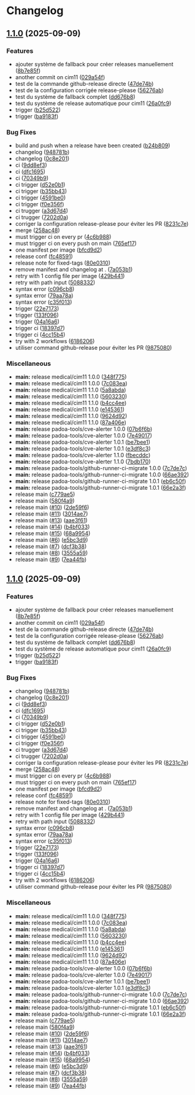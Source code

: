 # Changelog

## [1.1.0](https://github.com/mathisDlmr/fff/compare/medical/cim11-v1.0.0...medical/cim11-v1.1.0) (2025-09-09)


### Features

* ajouter système de fallback pour créer releases manuellement ([8b7e85f](https://github.com/mathisDlmr/fff/commit/8b7e85ff911fc89dca8b53dc1d77c9123021722e))
* another commit on cim11 ([029a54f](https://github.com/mathisDlmr/fff/commit/029a54ff388e5223c3e2e9ee6ba5962aa7ba13f5))
* test de la commande github-release directe ([47de74b](https://github.com/mathisDlmr/fff/commit/47de74b5eaf508b65f63008658e6946f502ff121))
* test de la configuration corrigée release-please ([56276ab](https://github.com/mathisDlmr/fff/commit/56276ab61ef2e7a3750ba67c04445d17d397db69))
* test du système de fallback complet ([dd676b8](https://github.com/mathisDlmr/fff/commit/dd676b80573f45140fc6371ed335f3f3f809b410))
* test du système de release automatique pour cim11 ([26a0fc9](https://github.com/mathisDlmr/fff/commit/26a0fc92eb3a364130b01fbd2c3b51379c1ece27))
* trigger ([b25d522](https://github.com/mathisDlmr/fff/commit/b25d522a6197b61757f7fc3300556e90a1935e5d))
* trigger ([ba9183f](https://github.com/mathisDlmr/fff/commit/ba9183fe13061d8b0683c28023422bae6510e902))


### Bug Fixes

* build and push when a release have been created ([b24b809](https://github.com/mathisDlmr/fff/commit/b24b809f75745bcf95c530d8e965cf7d5d12b023))
* changelog ([948781b](https://github.com/mathisDlmr/fff/commit/948781bcceb9c9c8a68ce3bbb6a50b2e38c9cca2))
* changelog ([0c8e201](https://github.com/mathisDlmr/fff/commit/0c8e20164f15a82a20d0fd37a2b7def89b573c04))
* ci ([9dd8ef3](https://github.com/mathisDlmr/fff/commit/9dd8ef3f19685d45b004cbd83cea3458434f4e8f))
* ci ([dfc1695](https://github.com/mathisDlmr/fff/commit/dfc1695da387239a665a9554d7147ddb09cfbc33))
* ci ([70349b9](https://github.com/mathisDlmr/fff/commit/70349b9b688c2ae497e33bf6adfb3ece9acd56ee))
* ci trigger ([d52e0b1](https://github.com/mathisDlmr/fff/commit/d52e0b1e340a292c08baa5cdf8e9eec2cac7d477))
* ci trigger ([b35bb43](https://github.com/mathisDlmr/fff/commit/b35bb439ce746708a483a2b488b256c394757138))
* ci trigger ([4591be0](https://github.com/mathisDlmr/fff/commit/4591be0f7e9c0b08ecfcab231653099f8092dd1b))
* ci trigger ([f0e356f](https://github.com/mathisDlmr/fff/commit/f0e356f59a126177415afa4ee2ac6ec8a35f96fb))
* ci trugger ([a3d67d4](https://github.com/mathisDlmr/fff/commit/a3d67d455d5260e1ad1b5482781a8599eb5a095b))
* ci trugger ([7202d0a](https://github.com/mathisDlmr/fff/commit/7202d0a814f69101cf6653baa2f127718a1d843c))
* corriger la configuration release-please pour éviter les PR ([8231c7e](https://github.com/mathisDlmr/fff/commit/8231c7e8bce33952537264cc6c21bc5ed9513d54))
* merge ([258ac48](https://github.com/mathisDlmr/fff/commit/258ac48b199e381d248e0310f78c54dc78f3385a))
* must trigger ci on every pr ([4c6b988](https://github.com/mathisDlmr/fff/commit/4c6b988510b51150ce03abaf98fa182e29850301))
* must trigger ci on every push on main ([765ef17](https://github.com/mathisDlmr/fff/commit/765ef17fadd1fb6a9e68dbebccf8a89e4e49659e))
* one manifest per image ([bfcd9d2](https://github.com/mathisDlmr/fff/commit/bfcd9d284ca0d4320828e3f3df0dc9cc7db02b77))
* release conf ([fc48591](https://github.com/mathisDlmr/fff/commit/fc48591c9af185c039e73f42b53879ac66306a4a))
* release note for fixed-tags ([80e0310](https://github.com/mathisDlmr/fff/commit/80e03100a9f5c6cd5cdaeb655e2ad10f2fd64d13))
* remove manifest and changelog at . ([7a053b1](https://github.com/mathisDlmr/fff/commit/7a053b165faaf9e9d6c63d076648350d3011dd8a))
* retry with 1 config file per image ([429b441](https://github.com/mathisDlmr/fff/commit/429b4412643409e477b91e1eabd2c28be3dfc012))
* retry with path input ([5088332](https://github.com/mathisDlmr/fff/commit/5088332334dc9b393ce822cecca49618b8c3a211))
* syntax error ([c096cb8](https://github.com/mathisDlmr/fff/commit/c096cb8e0ce5ef2e433fc0dcd2f2667945bc3a39))
* syntax error ([79aa78a](https://github.com/mathisDlmr/fff/commit/79aa78a85bea9e2571b112a6654e8ab2d5429b02))
* syntax error ([c35f013](https://github.com/mathisDlmr/fff/commit/c35f013dbc6834c031a8ec390e493ad929e4492e))
* trigger ([22e7173](https://github.com/mathisDlmr/fff/commit/22e717338dff226cf75f5a5c89c0f83767f38b50))
* trigger ([133f096](https://github.com/mathisDlmr/fff/commit/133f0969f7ebc1877c03c1d65a479eb6e323e862))
* trigger ([04a16a6](https://github.com/mathisDlmr/fff/commit/04a16a613bd2edab71b3186c139638522b957bea))
* trigger ci ([18397d7](https://github.com/mathisDlmr/fff/commit/18397d74d9491d43e3aa9ac0322109ef73948b7d))
* trigger ci ([4cc15b4](https://github.com/mathisDlmr/fff/commit/4cc15b4caa77a268c508ea39a670c159630bb1b6))
* try with 2 workflows ([6186206](https://github.com/mathisDlmr/fff/commit/6186206a6903102f1b7a806ed9bcd352c652a962))
* utiliser command github-release pour éviter les PR ([9875080](https://github.com/mathisDlmr/fff/commit/9875080ed400a5f694cc2aa33159dbe220902f71))


### Miscellaneous

* **main:** release medical/cim11 1.0.0 ([348f775](https://github.com/mathisDlmr/fff/commit/348f775c78276332e3ec9ff8169b7c906a6b1056))
* **main:** release medical/cim11 1.0.0 ([7c083ea](https://github.com/mathisDlmr/fff/commit/7c083eacd58bfd23b3e94eb449921a4031b4f5ed))
* **main:** release medical/cim11 1.1.0 ([5a8abda](https://github.com/mathisDlmr/fff/commit/5a8abdaf045a41be3c77082f2041d3e1fe2fd89d))
* **main:** release medical/cim11 1.1.0 ([5603230](https://github.com/mathisDlmr/fff/commit/56032304e66722d15651300295690ef016209b1e))
* **main:** release medical/cim11 1.1.0 ([b4cc4ee](https://github.com/mathisDlmr/fff/commit/b4cc4eec4b1557b736b0014b2350ca7e16007857))
* **main:** release medical/cim11 1.1.0 ([e145361](https://github.com/mathisDlmr/fff/commit/e14536188517acd7343a6fc6a2cd726ad32627e2))
* **main:** release medical/cim11 1.1.0 ([9624d92](https://github.com/mathisDlmr/fff/commit/9624d92bc0fea4fc68a79a1313b7aabb08369711))
* **main:** release medical/cim11 1.1.0 ([87a406e](https://github.com/mathisDlmr/fff/commit/87a406e88a8f0bcfedaa412ce09e1c735b801673))
* **main:** release padoa-tools/cve-alerter 1.0.0 ([07b6f6b](https://github.com/mathisDlmr/fff/commit/07b6f6bf6b794bbaefe258265958b423cbdd6637))
* **main:** release padoa-tools/cve-alerter 1.0.0 ([7e49017](https://github.com/mathisDlmr/fff/commit/7e49017524248ae82bc898323087f17960ac0a71))
* **main:** release padoa-tools/cve-alerter 1.0.1 ([be7bee1](https://github.com/mathisDlmr/fff/commit/be7bee1ef280c802629b5bb43b842779e7d42579))
* **main:** release padoa-tools/cve-alerter 1.0.1 ([e3df8c3](https://github.com/mathisDlmr/fff/commit/e3df8c335495024f22856860151b6dcd8f993d09))
* **main:** release padoa-tools/cve-alerter 1.1.0 ([fbecddc](https://github.com/mathisDlmr/fff/commit/fbecddc8fa6be0b048fdfbfab6f27cd8f3afa42e))
* **main:** release padoa-tools/cve-alerter 1.1.0 ([7bdb170](https://github.com/mathisDlmr/fff/commit/7bdb170cfc4ab1c7c75e93a29499b17eb27ee50f))
* **main:** release padoa-tools/github-runner-ci-migrate 1.0.0 ([7c7de7c](https://github.com/mathisDlmr/fff/commit/7c7de7cb2e23caf003a4be8c631b68ca0b198b6c))
* **main:** release padoa-tools/github-runner-ci-migrate 1.0.0 ([66ae392](https://github.com/mathisDlmr/fff/commit/66ae3927a3eed2e254c3758d8448f17de47f216b))
* **main:** release padoa-tools/github-runner-ci-migrate 1.0.1 ([eb6c50f](https://github.com/mathisDlmr/fff/commit/eb6c50f3575b6b822d8bdee6ee4d8aa4cc81e04d))
* **main:** release padoa-tools/github-runner-ci-migrate 1.0.1 ([66e2a3f](https://github.com/mathisDlmr/fff/commit/66e2a3f3620da847b42af53dd3f26191e564c1b0))
* release main ([c779ae5](https://github.com/mathisDlmr/fff/commit/c779ae5b4365aab4e4efab2a8bfe0b347aa8e59f))
* release main ([580f4a9](https://github.com/mathisDlmr/fff/commit/580f4a9d92eb34e384d77a6ad6d564e951d30267))
* release main ([#10](https://github.com/mathisDlmr/fff/issues/10)) ([2de59f6](https://github.com/mathisDlmr/fff/commit/2de59f6ec8cf9c8fc20ae8dde505f35237adb58a))
* release main ([#11](https://github.com/mathisDlmr/fff/issues/11)) ([3014ae7](https://github.com/mathisDlmr/fff/commit/3014ae749d1375767335ba599ed7530cecb74dde))
* release main ([#13](https://github.com/mathisDlmr/fff/issues/13)) ([aae3f61](https://github.com/mathisDlmr/fff/commit/aae3f61315888ce54d4c12c02438694bde2e97c9))
* release main ([#14](https://github.com/mathisDlmr/fff/issues/14)) ([b4bf033](https://github.com/mathisDlmr/fff/commit/b4bf033bf600c07fd7add4f1fd8b7ed9d5a5bdb1))
* release main ([#15](https://github.com/mathisDlmr/fff/issues/15)) ([68a9954](https://github.com/mathisDlmr/fff/commit/68a99542bb9f9e718c55e4e2c2e5f9866920ea42))
* release main ([#6](https://github.com/mathisDlmr/fff/issues/6)) ([e5bc3d9](https://github.com/mathisDlmr/fff/commit/e5bc3d950bbe88aa71e36833d32eb79c090cc3d6))
* release main ([#7](https://github.com/mathisDlmr/fff/issues/7)) ([dcf3b38](https://github.com/mathisDlmr/fff/commit/dcf3b3865a6dd980d6974c10a5cb941a9c179e9e))
* release main ([#8](https://github.com/mathisDlmr/fff/issues/8)) ([3555a59](https://github.com/mathisDlmr/fff/commit/3555a59d93dca91d24572bfa803f1ce3ff8873be))
* release main ([#9](https://github.com/mathisDlmr/fff/issues/9)) ([7ea44fb](https://github.com/mathisDlmr/fff/commit/7ea44fba1deb2e93f870d0882848cd1d0df4a0ea))

## [1.1.0](https://github.com/mathisDlmr/fff/compare/padoa-tools/cve-alerter-v1.0.0...padoa-tools/cve-alerter-v1.1.0) (2025-09-09)


### Features

* ajouter système de fallback pour créer releases manuellement ([8b7e85f](https://github.com/mathisDlmr/fff/commit/8b7e85ff911fc89dca8b53dc1d77c9123021722e))
* another commit on cim11 ([029a54f](https://github.com/mathisDlmr/fff/commit/029a54ff388e5223c3e2e9ee6ba5962aa7ba13f5))
* test de la commande github-release directe ([47de74b](https://github.com/mathisDlmr/fff/commit/47de74b5eaf508b65f63008658e6946f502ff121))
* test de la configuration corrigée release-please ([56276ab](https://github.com/mathisDlmr/fff/commit/56276ab61ef2e7a3750ba67c04445d17d397db69))
* test du système de fallback complet ([dd676b8](https://github.com/mathisDlmr/fff/commit/dd676b80573f45140fc6371ed335f3f3f809b410))
* test du système de release automatique pour cim11 ([26a0fc9](https://github.com/mathisDlmr/fff/commit/26a0fc92eb3a364130b01fbd2c3b51379c1ece27))
* trigger ([b25d522](https://github.com/mathisDlmr/fff/commit/b25d522a6197b61757f7fc3300556e90a1935e5d))
* trigger ([ba9183f](https://github.com/mathisDlmr/fff/commit/ba9183fe13061d8b0683c28023422bae6510e902))


### Bug Fixes

* changelog ([948781b](https://github.com/mathisDlmr/fff/commit/948781bcceb9c9c8a68ce3bbb6a50b2e38c9cca2))
* changelog ([0c8e201](https://github.com/mathisDlmr/fff/commit/0c8e20164f15a82a20d0fd37a2b7def89b573c04))
* ci ([9dd8ef3](https://github.com/mathisDlmr/fff/commit/9dd8ef3f19685d45b004cbd83cea3458434f4e8f))
* ci ([dfc1695](https://github.com/mathisDlmr/fff/commit/dfc1695da387239a665a9554d7147ddb09cfbc33))
* ci ([70349b9](https://github.com/mathisDlmr/fff/commit/70349b9b688c2ae497e33bf6adfb3ece9acd56ee))
* ci trigger ([d52e0b1](https://github.com/mathisDlmr/fff/commit/d52e0b1e340a292c08baa5cdf8e9eec2cac7d477))
* ci trigger ([b35bb43](https://github.com/mathisDlmr/fff/commit/b35bb439ce746708a483a2b488b256c394757138))
* ci trigger ([4591be0](https://github.com/mathisDlmr/fff/commit/4591be0f7e9c0b08ecfcab231653099f8092dd1b))
* ci trigger ([f0e356f](https://github.com/mathisDlmr/fff/commit/f0e356f59a126177415afa4ee2ac6ec8a35f96fb))
* ci trugger ([a3d67d4](https://github.com/mathisDlmr/fff/commit/a3d67d455d5260e1ad1b5482781a8599eb5a095b))
* ci trugger ([7202d0a](https://github.com/mathisDlmr/fff/commit/7202d0a814f69101cf6653baa2f127718a1d843c))
* corriger la configuration release-please pour éviter les PR ([8231c7e](https://github.com/mathisDlmr/fff/commit/8231c7e8bce33952537264cc6c21bc5ed9513d54))
* merge ([258ac48](https://github.com/mathisDlmr/fff/commit/258ac48b199e381d248e0310f78c54dc78f3385a))
* must trigger ci on every pr ([4c6b988](https://github.com/mathisDlmr/fff/commit/4c6b988510b51150ce03abaf98fa182e29850301))
* must trigger ci on every push on main ([765ef17](https://github.com/mathisDlmr/fff/commit/765ef17fadd1fb6a9e68dbebccf8a89e4e49659e))
* one manifest per image ([bfcd9d2](https://github.com/mathisDlmr/fff/commit/bfcd9d284ca0d4320828e3f3df0dc9cc7db02b77))
* release conf ([fc48591](https://github.com/mathisDlmr/fff/commit/fc48591c9af185c039e73f42b53879ac66306a4a))
* release note for fixed-tags ([80e0310](https://github.com/mathisDlmr/fff/commit/80e03100a9f5c6cd5cdaeb655e2ad10f2fd64d13))
* remove manifest and changelog at . ([7a053b1](https://github.com/mathisDlmr/fff/commit/7a053b165faaf9e9d6c63d076648350d3011dd8a))
* retry with 1 config file per image ([429b441](https://github.com/mathisDlmr/fff/commit/429b4412643409e477b91e1eabd2c28be3dfc012))
* retry with path input ([5088332](https://github.com/mathisDlmr/fff/commit/5088332334dc9b393ce822cecca49618b8c3a211))
* syntax error ([c096cb8](https://github.com/mathisDlmr/fff/commit/c096cb8e0ce5ef2e433fc0dcd2f2667945bc3a39))
* syntax error ([79aa78a](https://github.com/mathisDlmr/fff/commit/79aa78a85bea9e2571b112a6654e8ab2d5429b02))
* syntax error ([c35f013](https://github.com/mathisDlmr/fff/commit/c35f013dbc6834c031a8ec390e493ad929e4492e))
* trigger ([22e7173](https://github.com/mathisDlmr/fff/commit/22e717338dff226cf75f5a5c89c0f83767f38b50))
* trigger ([133f096](https://github.com/mathisDlmr/fff/commit/133f0969f7ebc1877c03c1d65a479eb6e323e862))
* trigger ([04a16a6](https://github.com/mathisDlmr/fff/commit/04a16a613bd2edab71b3186c139638522b957bea))
* trigger ci ([18397d7](https://github.com/mathisDlmr/fff/commit/18397d74d9491d43e3aa9ac0322109ef73948b7d))
* trigger ci ([4cc15b4](https://github.com/mathisDlmr/fff/commit/4cc15b4caa77a268c508ea39a670c159630bb1b6))
* try with 2 workflows ([6186206](https://github.com/mathisDlmr/fff/commit/6186206a6903102f1b7a806ed9bcd352c652a962))
* utiliser command github-release pour éviter les PR ([9875080](https://github.com/mathisDlmr/fff/commit/9875080ed400a5f694cc2aa33159dbe220902f71))


### Miscellaneous

* **main:** release medical/cim11 1.0.0 ([348f775](https://github.com/mathisDlmr/fff/commit/348f775c78276332e3ec9ff8169b7c906a6b1056))
* **main:** release medical/cim11 1.0.0 ([7c083ea](https://github.com/mathisDlmr/fff/commit/7c083eacd58bfd23b3e94eb449921a4031b4f5ed))
* **main:** release medical/cim11 1.1.0 ([5a8abda](https://github.com/mathisDlmr/fff/commit/5a8abdaf045a41be3c77082f2041d3e1fe2fd89d))
* **main:** release medical/cim11 1.1.0 ([5603230](https://github.com/mathisDlmr/fff/commit/56032304e66722d15651300295690ef016209b1e))
* **main:** release medical/cim11 1.1.0 ([b4cc4ee](https://github.com/mathisDlmr/fff/commit/b4cc4eec4b1557b736b0014b2350ca7e16007857))
* **main:** release medical/cim11 1.1.0 ([e145361](https://github.com/mathisDlmr/fff/commit/e14536188517acd7343a6fc6a2cd726ad32627e2))
* **main:** release medical/cim11 1.1.0 ([9624d92](https://github.com/mathisDlmr/fff/commit/9624d92bc0fea4fc68a79a1313b7aabb08369711))
* **main:** release medical/cim11 1.1.0 ([87a406e](https://github.com/mathisDlmr/fff/commit/87a406e88a8f0bcfedaa412ce09e1c735b801673))
* **main:** release padoa-tools/cve-alerter 1.0.0 ([07b6f6b](https://github.com/mathisDlmr/fff/commit/07b6f6bf6b794bbaefe258265958b423cbdd6637))
* **main:** release padoa-tools/cve-alerter 1.0.0 ([7e49017](https://github.com/mathisDlmr/fff/commit/7e49017524248ae82bc898323087f17960ac0a71))
* **main:** release padoa-tools/cve-alerter 1.0.1 ([be7bee1](https://github.com/mathisDlmr/fff/commit/be7bee1ef280c802629b5bb43b842779e7d42579))
* **main:** release padoa-tools/cve-alerter 1.0.1 ([e3df8c3](https://github.com/mathisDlmr/fff/commit/e3df8c335495024f22856860151b6dcd8f993d09))
* **main:** release padoa-tools/github-runner-ci-migrate 1.0.0 ([7c7de7c](https://github.com/mathisDlmr/fff/commit/7c7de7cb2e23caf003a4be8c631b68ca0b198b6c))
* **main:** release padoa-tools/github-runner-ci-migrate 1.0.0 ([66ae392](https://github.com/mathisDlmr/fff/commit/66ae3927a3eed2e254c3758d8448f17de47f216b))
* **main:** release padoa-tools/github-runner-ci-migrate 1.0.1 ([eb6c50f](https://github.com/mathisDlmr/fff/commit/eb6c50f3575b6b822d8bdee6ee4d8aa4cc81e04d))
* **main:** release padoa-tools/github-runner-ci-migrate 1.0.1 ([66e2a3f](https://github.com/mathisDlmr/fff/commit/66e2a3f3620da847b42af53dd3f26191e564c1b0))
* release main ([c779ae5](https://github.com/mathisDlmr/fff/commit/c779ae5b4365aab4e4efab2a8bfe0b347aa8e59f))
* release main ([580f4a9](https://github.com/mathisDlmr/fff/commit/580f4a9d92eb34e384d77a6ad6d564e951d30267))
* release main ([#10](https://github.com/mathisDlmr/fff/issues/10)) ([2de59f6](https://github.com/mathisDlmr/fff/commit/2de59f6ec8cf9c8fc20ae8dde505f35237adb58a))
* release main ([#11](https://github.com/mathisDlmr/fff/issues/11)) ([3014ae7](https://github.com/mathisDlmr/fff/commit/3014ae749d1375767335ba599ed7530cecb74dde))
* release main ([#13](https://github.com/mathisDlmr/fff/issues/13)) ([aae3f61](https://github.com/mathisDlmr/fff/commit/aae3f61315888ce54d4c12c02438694bde2e97c9))
* release main ([#14](https://github.com/mathisDlmr/fff/issues/14)) ([b4bf033](https://github.com/mathisDlmr/fff/commit/b4bf033bf600c07fd7add4f1fd8b7ed9d5a5bdb1))
* release main ([#15](https://github.com/mathisDlmr/fff/issues/15)) ([68a9954](https://github.com/mathisDlmr/fff/commit/68a99542bb9f9e718c55e4e2c2e5f9866920ea42))
* release main ([#6](https://github.com/mathisDlmr/fff/issues/6)) ([e5bc3d9](https://github.com/mathisDlmr/fff/commit/e5bc3d950bbe88aa71e36833d32eb79c090cc3d6))
* release main ([#7](https://github.com/mathisDlmr/fff/issues/7)) ([dcf3b38](https://github.com/mathisDlmr/fff/commit/dcf3b3865a6dd980d6974c10a5cb941a9c179e9e))
* release main ([#8](https://github.com/mathisDlmr/fff/issues/8)) ([3555a59](https://github.com/mathisDlmr/fff/commit/3555a59d93dca91d24572bfa803f1ce3ff8873be))
* release main ([#9](https://github.com/mathisDlmr/fff/issues/9)) ([7ea44fb](https://github.com/mathisDlmr/fff/commit/7ea44fba1deb2e93f870d0882848cd1d0df4a0ea))
